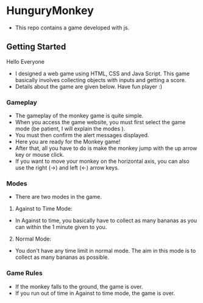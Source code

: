 # **HunguryMonkey**
* This repo contains a game developed with js.

## **Getting Started**
Hello Everyone
* I designed a web game using HTML, CSS and Java Script. This game basically involves collecting objects with inputs and getting a score.
* Details about the game are given below.
Have fun player :)

### **Gameplay**
* The gameplay of the monkey game is quite simple.
* When you access the game website, you must first select the game mode (be patient, I will explain the modes ).
* You must then confirm the alert messages displayed.
* Here you are ready for the Monkey game!
* After that, all you have to do is make the monkey jump with the up arrow key or mouse click.
* If you want to move your monkey on the horizontal axis, you can also use the right (->) and left (<-) arrow keys.

### **Modes**
* There are two modes in the game.
1. Against to Time Mode:
  * In Against to time, you basically have to collect as many bananas as you can within the 1 minute given to you.
2. Normal Mode:
  * You don't have any time limit in normal mode. The aim in this mode is to collect as many bananas as possible.

### **Game Rules**
* If the monkey falls to the ground, the game is over.
* If you run out of time in Against to time mode, the game is over.


